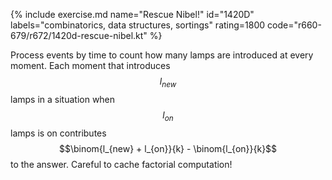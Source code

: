 {% include exercise.md name="Rescue Nibel!" id="1420D" labels="combinatorics, data structures, sortings" rating=1800 code="r660-679/r672/1420d-rescue-nibel.kt" %}

Process events by time to count how many lamps are introduced at every moment.  Each moment that introduces $$l_{new}$$ lamps in a situation when $$l_{on}$$ lamps is on contributes $$\binom{l_{new} + l_{on}}{k} - \binom{l_{on}}{k}$$ to the answer.  Careful to cache factorial computation!

